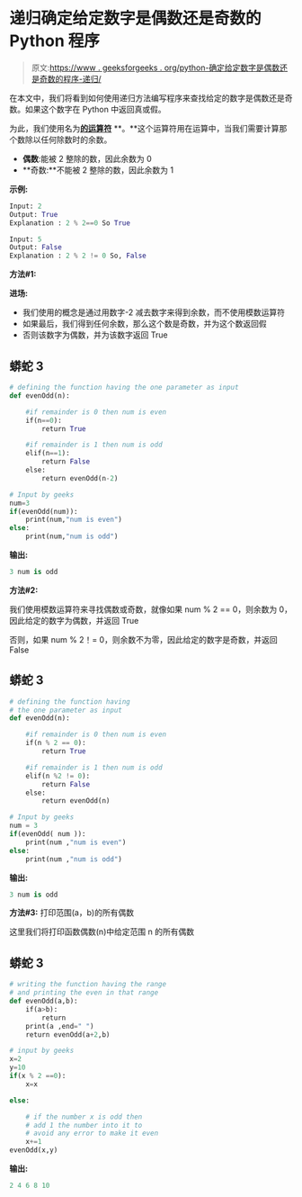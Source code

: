 # 递归确定给定数字是偶数还是奇数的 Python 程序

> 原文:[https://www . geeksforgeeks . org/python-确定给定数字是偶数还是奇数的程序-递归/](https://www.geeksforgeeks.org/python-program-to-determine-whether-a-given-number-is-even-or-odd-recursively/)

在本文中，我们将看到如何使用递归方法编写程序来查找给定的数字是偶数还是奇数。如果这个数字在 Python 中返回真或假。

为此，我们使用名为[**的运算符**](https://www.geeksforgeeks.org/what-is-a-modulo-operator-in-python/) **。**这个运算符用在运算中，当我们需要计算那个数除以任何除数时的余数。

*   **偶数**:能被 2 整除的数，因此余数为 0
*   **奇数:**不能被 2 整除的数，因此余数为 1

**示例:**

```py
Input: 2
Output: True
Explanation : 2 % 2==0 So True

Input: 5
Output: False 
Explanation : 2 % 2 != 0 So, False
```

**方法#1:**

**进场:**

*   我们使用的概念是通过用数字-2 减去数字来得到余数，而不使用模数运算符
*   如果最后，我们得到任何余数，那么这个数是奇数，并为这个数返回假
*   否则该数字为偶数，并为该数字返回 True

## 蟒蛇 3

```py
# defining the function having the one parameter as input
def evenOdd(n):

    #if remainder is 0 then num is even
    if(n==0):
        return True

    #if remainder is 1 then num is odd
    elif(n==1):
        return False
    else:
        return evenOdd(n-2)

# Input by geeks
num=3
if(evenOdd(num)):
    print(num,"num is even")
else:
    print(num,"num is odd")
```

**输出:**

```py
3 num is odd
```

**方法#2:**

我们使用模数运算符来寻找偶数或奇数，就像如果 num % 2 == 0，则余数为 0，因此给定的数字为偶数，并返回 True

否则，如果 num % 2！= 0，则余数不为零，因此给定的数字是奇数，并返回 False

## 蟒蛇 3

```py
# defining the function having
# the one parameter as input
def evenOdd(n):

    #if remainder is 0 then num is even
    if(n % 2 == 0):
        return True

    #if remainder is 1 then num is odd
    elif(n %2 != 0):
        return False
    else:
        return evenOdd(n)

# Input by geeks
num = 3
if(evenOdd( num )):
    print(num ,"num is even")
else:
    print(num ,"num is odd")
```

**输出:**

```py
3 num is odd
```

**方法#3:** 打印范围(a，b)的所有偶数

这里我们将打印函数偶数(n)中给定范围 n 的所有偶数

## 蟒蛇 3

```py
# writing the function having the range
# and printing the even in that range
def evenOdd(a,b):
    if(a>b):
        return
    print(a ,end=" ")
    return evenOdd(a+2,b)

# input by geeks
x=2
y=10
if(x % 2 ==0):
    x=x

else:

    # if the number x is odd then
    # add 1 the number into it to
    # avoid any error to make it even
    x+=1
evenOdd(x,y)
```

**输出:**

```py
2 4 6 8 10
```